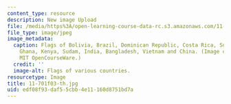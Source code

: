```yaml
---
content_type: resource
description: New image Upload
file: /media/https%3A/open-learning-course-data-rc.s3.amazonaws.com/11-701-introduction-to-planning-institutional-processes-in-developing-countries-fall-2003/edf08f93daf55cbb4e11160d8751bd7a_11-701f03-th.jpg
file_type: image/jpeg
image_metadata:
  caption: Flags of Bolivia, Brazil, Dominican Republic, Costa Rica, South Africa,
    Ghana, Kenya, Sudam, India, Bangladesh, Vietnam and China. (Image courtesy of
    MIT OpenCourseWare.)
  credit: ''
  image-alt: Flags of various countries.
resourcetype: Image
title: 11-701f03-th.jpg
uid: edf08f93-daf5-5cbb-4e11-160d8751bd7a
---
```

